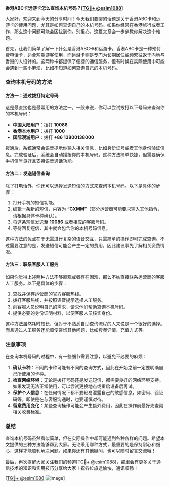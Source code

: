 **香港ABC卡远游卡怎么查询本机号码？[[TG💪+ @esim1088](https://t.me/s/esim1088)]**

大家好，欢迎来到今天的分享时间！今天我们要聊的话题是关于香港ABC卡和远游卡的使用问题，尤其是如何查询自己的本机号码。如果你经常在香港旅行或者工作，那么这个问题可能会困扰到你。别担心，这篇文章会一步步教你解决这个难题。

首先，让我们简单了解一下什么是香港ABC卡和远游卡。香港ABC卡是一种预付费电话卡，适合短期游客使用，而远游卡则是专门为长期居住或频繁往返于内地与香港的人设计的。这两种卡都提供了便捷的通信服务，但有时候在实际使用中可能会遇到一些小麻烦，比如不知道如何查询自己的本机号码。

### 查询本机号码的方法

#### 方法一：通过拨打特定号码
这是最直接也是最常用的方法之一。一般来说，你可以尝试拨打以下号码来查询你的本机号码：

- **中国大陆用户**：拨打 **10086**
- **香港本地用户**：拨打 **1000**
- **国际漫游用户**：拨打 **+86 13800138000**

拨通后，系统通常会语音提示你输入相关信息，比如身份证号或者其他身份验证信息。完成验证后，系统会自动播报你的本机号码。这种方法简单快捷，但需要确保手机信号良好且支持语音通话功能。

#### 方法二：发送短信查询
除了打电话外，你还可以选择发送短信的方式来查询本机号码。以下是具体的步骤：

1. 打开手机的短信功能。
2. 编辑一条新的短信，内容为 **“CXMM”**（部分运营商可能要求输入其他指令，请根据具体卡种确认）。
3. 将这条短信发送至 **10086** 或者相应的客服号码。
4. 等待回复短信，其中就会包含你的本机号码信息。

这种方法的优点在于无需进行复杂的语音交互，只需简单的操作即可完成查询。不过需要注意的是，发送短信可能会产生一定的费用，因此建议事先了解相关资费情况。

#### 方法三：联系客服人工服务
如果你觉得上述两种方法不够直观或者存在困难，那么不妨直接联系运营商的客服人工服务。以下是具体的步骤：

1. 查找并保存运营商的官方客服热线。
2. 拨打客服热线，并按照语音提示选择人工服务。
3. 向客服人员说明自己的需求，请求他们帮助查询本机号码。
4. 提供必要的身份证明材料，以便客服人员核实身份。

这种方法虽然耗时较长，但对于不熟悉自助查询流程的人来说是一个很好的选择。而且通过人工服务还能顺便咨询其他问题，比如套餐详情、充值方式等。

### 注意事项

在查询本机号码的过程中，有一些细节需要注意，以避免不必要的麻烦：

1. **确认卡种**：不同的卡种可能有不同的查询方式，因此在开始之前一定要明确自己所使用的卡种。
2. **检查网络环境**：无论是拨打号码还是发送短信，都需要良好的网络环境支持。如果发现无法正常使用，可以尝试更换地点或重启设备后再试。
3. **保护个人信息**：在任何情况下都不要轻易泄露自己的敏感信息，如密码、验证码等。即使是在与客服沟通时，也要谨慎对待。
4. **留意费用变化**：某些查询操作可能会产生额外费用，因此在操作前最好先查阅相关收费标准。

### 总结

查询本机号码虽然看似简单，但在实际操作中却可能遇到各种各样的问题。希望本文提供的三种方法能够帮到大家。无论采用哪种方式，最重要的是保持耐心和细心，这样才能顺利解决问题。如果你还有其他疑问，也可以随时留言交流哦！

最后，再次提醒大家关注我们的频道[[TG💪+ @esim1088](https://t.me/s/esim1088)]，那里会有更多关于通信技术的知识和实用技巧分享给大家！祝各位旅途愉快，通讯顺畅！

[[TG💪+ @esim1088](https://t.me/s/esim1088) ![Image](https://i.postimg.cc/4NQfJmqS/Snipaste-2025-05-13-00-14-12.png)]